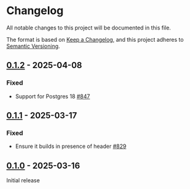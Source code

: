 # Changelog

All notable changes to this project will be documented in this file.

The format is based on [Keep a Changelog](https://keepachangelog.com/en/1.0.0/), and this project adheres
to [Semantic Versioning](https://semver.org/spec/v2.0.0.html).

## [0.1.2] - 2025-04-08

### Fixed

* Support for Postgres 18 [#847](https://github.com/omnigres/omnigres/pull/847)

## [0.1.1] - 2025-03-17

### Fixed

* Ensure it builds in presence of <generator> header [#829](https://github.com/omnigres/omnigres/pull/829)

## [0.1.0] - 2025-03-16

Initial release

[Unreleased]: https://github.com/omnigres/omnigres/commits/next/omni_sqlite

[0.1.0]: [https://github.com/omnigres/omnigres/pull/759]

[0.1.1]: [https://github.com/omnigres/omnigres/pull/829]

[0.1.2]: [https://github.com/omnigres/omnigres/pull/847]
